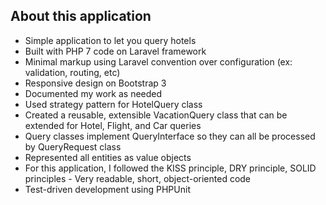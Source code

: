 ## About this application

- Simple application to let you query hotels
- Built with PHP 7 code on Laravel framework
- Minimal markup using Laravel convention over configuration (ex: validation, routing, etc)
- Responsive design on Bootstrap 3
- Documented my work as needed
- Used strategy pattern for HotelQuery class
- Created a reusable, extensible VacationQuery class that can be extended for Hotel, Flight, and Car queries
- Query classes implement QueryInterface so they can all be processed by QueryRequest class
- Represented all entities as value objects
- For this application, I followed the KISS principle, DRY principle, SOLID principles - Very readable, short, object-oriented code
- Test-driven development using PHPUnit
